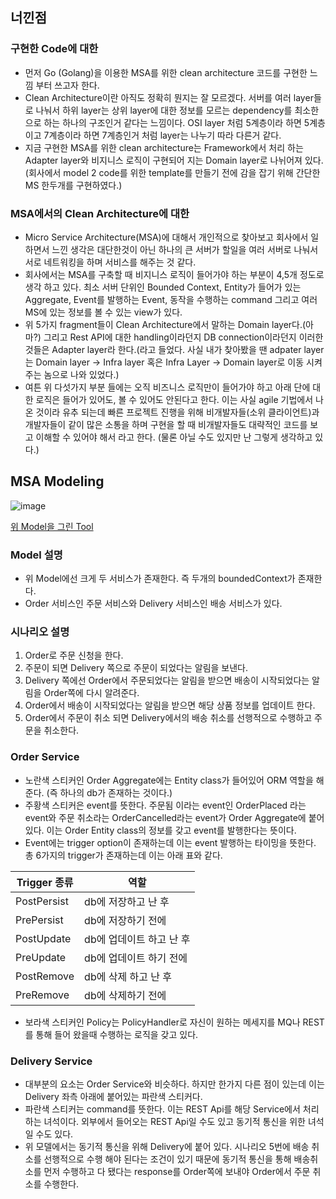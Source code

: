 ## 너낀점 

### 구현한 Code에 대한 
- 먼저 Go (Golang)을 이용한 MSA를 위한 clean architecture 코드를 구현한 느낌 부터 쓰고자 한다. 
- Clean Architecture이란 아직도 정확히 뭔지는 잘 모르겠다. 서버를 여러 layer들로 나눠서 하위 layer는 상위 layer에 대한 정보를 모르는 dependency를 최소한으로 하는 하나의 구조인거 같다는 느낌이다. OSI layer 처럼 5계층이라 하면 5계층이고 7계층이라 하면 7계층인거 처럼 layer는 나누기 따라 다른거 같다. 
- 지금 구현한 MSA를 위한 clean architecture는 Framework에서 처리 하는 Adapter layer와 비지니스 로직이 구현되어 지는 Domain layer로 나뉘어져 있다. (회사에서 model 2 code를 위한 template를 만들기 전에 감을 잡기 위해 간단한 MS 한두개를 구현하였다.)

### MSA에서의 Clean Architecture에 대한 
- Micro Service Architecture(MSA)에 대해서 개인적으로 찾아보고 회사에서 일하면서 느낀 생각은 대단한것이 아닌 하나의 큰 서버가 할일을 여러 서버로 나눠서 서로 네트워킹을 하며 서비스를 해주는 것 같다. 
- 회사에서는 MSA를 구축할 때 비지니스 로직이 들어가야 하는 부분이 4,5개 정도로 생각 하고 있다. 최소 서버 단위인 Bounded Context, Entity가 들어가 있는 Aggregate, Event를 발행하는 Event, 동작을 수행하는 command 그리고 여러 MS에 있는 정보를 볼 수 있는 view가 있다. 
- 위 5가지 fragment들이 Clean Architecture에서 말하는 Domain layer다.(아마?) 그리고 Rest API에 대한 handling이라던지 DB connection이라던지 이러한 것들은 Adapter layer라 한다.(라고 들었다. 사실 내가 찾아봤을 땐 adpater layer는 Domain layer -> Infra layer 혹은 Infra Layer -> Domain layer로 이동 시켜 주는 놈으로 나와 있었다.)
- 여튼 위 다섯가지 부분 들에는 오직 비즈니스 로직만이 들어가야 하고 아래 단에 대한 로직은 들어가 있어도, 볼 수 있어도 안된다고 한다. 이는 사실 agile 기법에서 나온 것이라 유추 되는데 빠른 프로젝트 진행을 위해 비개발자들(소위 클라이언트)과 개발자들이 같이 많은 소통을 하며 구현을 할 때 비개발자들도 대략적인 코드를 보고 이해할 수 있어야 해서 라고 한다. (물론 아닐 수도 있지만 난 그렇게 생각하고 있다.)

## MSA Modeling

![image](https://user-images.githubusercontent.com/43136526/125438507-ee1b4b3d-e3f8-456d-aff0-e90ef35a7375.png)

[위 Model을 그린 Tool](http://www.msaez.io/)

### Model 설명 

- 위 Model에선 크게 두 서비스가 존재한다. 즉 두개의 boundedContext가 존재한다. 
- Order 서비스인 주문 서비스와 Delivery 서비스인 배송 서비스가 있다.

### 시나리오 설명

1. Order로 주문 신청을 한다.
2. 주문이 되면 Delivery 쪽으로 주문이 되었다는 알림을 보낸다.
3. Delivery 쪽에선 Order에서 주문되었다는 알림을 받으면 배송이 시작되었다는 알림을 Order쪽에 다시 알려준다. 
4. Order에서 배송이 시작되었다는 알림을 받으면 해당 상품 정보를 업데이트 한다. 
5. Order에서 주문이 취소 되면 Delivery에서의 배송 취소를 선행적으로 수행하고 주문을 취소한다. 

### Order Service 

- 노란색 스티커인 Order Aggregate에는 Entity class가 들어있어 ORM 역할을 해준다. (즉 하나의 db가 존재하는 것이다.)
- 주황색 스티커은 event를 뜻한다. 주문됨 이라는 event인 OrderPlaced 라는 event와 주문 취소라는 OrderCancelled라는 event가 Order Aggregate에 붙어 있다. 이는 Order Entity class의 정보를 갖고 event를 발행한다는 뜻이다. 
- Event에는 trigger option이 존재하는데 이는 event 발행하는 타이밍을 뜻한다. 총 6가지의 trigger가 존재하는데 이는 아래 표와 같다. 

| Trigger 종류 | 역할 |
|-------------|-----|
|PostPersist | db에 저장하고 난 후 |
|PrePersist | db에 저장하기 전에 |
|PostUpdate | db에 업데이트 하고 난 후 |
|PreUpdate | db에 업데이트 하기 전에 | 
|PostRemove | db에 삭제 하고 난 후 |
|PreRemove | db에 삭제하기 전에 |

- 보라색 스티커인 Policy는 PolicyHandler로 자신이 원하는 메세지를 MQ나 REST를 통해 들어 왔을때 수행하는 로직을 갖고 있다. 

### Delivery Service 

- 대부분의 요소는 Order Service와 비슷하다. 하지만 한가지 다른 점이 있는데 이는 Delivery 좌측 아래에 붙어있는 파란색 스티커다. 
- 파란색 스티커는 command를 뜻한다. 이는 REST Api를 해당 Service에서 처리하는 녀석이다. 외부에서 들어오는 REST Api일 수도 있고 동기적 통신을 위한 녀석일 수도 있다. 
- 위 모델에서는 동기적 통신을 위해 Delivery에 붙어 있다. 시나리오 5번에 배송 취소를 선행적으로 수행 해야 된다는 조건이 있기 때문에 동기적 통신을 통해 배송취소를 먼저 수행하고 다 됐다는 response를 Order쪽에 보내야 Order에서 주문 취소를 수행한다. 





